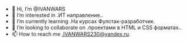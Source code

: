 - 👋 Hi, I’m @IVANWARS
- 👀 I’m interested in .ИТ направление..
- 🌱 I’m currently learning .На курсах Фулстак-разработчик. 
- 💞️ I’m looking to collaborate on .проектами в HTML и CSS форматах..
- 📫 How to reach me .IVANWARS230@yandex.ru.

<!---
IVANWARS/IVANWARS is a ✨ special ✨ repository because its `README.md` (this file) appears on your GitHub profile.
You can click the Preview link to take a look at your changes.
--->
